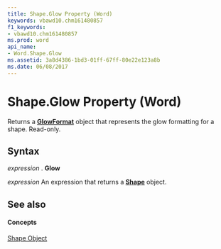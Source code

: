 ```yaml
---
title: Shape.Glow Property (Word)
keywords: vbawd10.chm161480857
f1_keywords:
- vbawd10.chm161480857
ms.prod: word
api_name:
- Word.Shape.Glow
ms.assetid: 3a8d4386-1bd3-01ff-67ff-80e22e123a8b
ms.date: 06/08/2017
---
```



# Shape.Glow Property (Word)

Returns a  **[GlowFormat](Word.GlowFormat.md)** object that represents the glow formatting for a shape. Read-only.


## Syntax

 _expression_ . **Glow**

 _expression_ An expression that returns a **[Shape](Word.Shape.md)** object.


## See also


#### Concepts


[Shape Object](Word.Shape.md)

